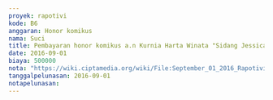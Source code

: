 ```yaml
---
proyek: rapotivi
kode: B6
anggaran: Honor komikus
nama: Suci
title: Pembayaran honor komikus a.n Kurnia Harta Winata "Sidang Jessica"
date: 2016-09-01
biaya: 500000
nota: "https://wiki.ciptamedia.org/wiki/File:September_01_2016_Rapotivi_B6_Pembayaran_honor_komikus.jpg"
tanggalpelunasan: 2016-09-01
notapelunasan:
---
```

